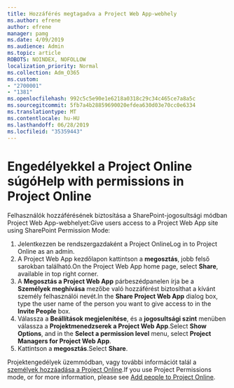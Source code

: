 ```yaml
---
title: Hozzáférés megtagadva a Project Web App-webhely
ms.author: efrene
author: efrene
manager: pamg
ms.date: 4/09/2019
ms.audience: Admin
ms.topic: article
ROBOTS: NOINDEX, NOFOLLOW
localization_priority: Normal
ms.collection: Adm_O365
ms.custom:
- "2700001"
- "1381"
ms.openlocfilehash: 992c5c5e90e1e6218a0318c29c34c465ce7a8a5c
ms.sourcegitcommit: 5fb7a4b28859690020efdea630d03e70cc0e6334
ms.translationtype: MT
ms.contentlocale: hu-HU
ms.lasthandoff: 06/28/2019
ms.locfileid: "35359443"
---
```

# <a name="help-with-permissions-in-project-online"></a><span data-ttu-id="38209-102">Engedélyekkel a Project Online súgó</span><span class="sxs-lookup"><span data-stu-id="38209-102">Help with permissions in Project Online</span></span>

<span data-ttu-id="38209-103">Felhasználók hozzáférésének biztosítása a SharePoint-jogosultsági módban Project Web App-webhelyet:</span><span class="sxs-lookup"><span data-stu-id="38209-103">Give users access to a Project Web App site using SharePoint Permission Mode:</span></span>

1. <span data-ttu-id="38209-104">Jelentkezzen be rendszergazdaként a Project Online</span><span class="sxs-lookup"><span data-stu-id="38209-104">Log in to Project Online as an admin.</span></span>
2. <span data-ttu-id="38209-105">A Project Web App kezdőlapon kattintson a **megosztás**, jobb felső sarokban található.</span><span class="sxs-lookup"><span data-stu-id="38209-105">On the Project Web App home page, select **Share**, available in top right corner.</span></span>
3. <span data-ttu-id="38209-106">A **Megosztás a Project Web App** párbeszédpanelen írja be a **Személyek meghívása** mezőbe való hozzáférést biztosíthat a kívánt személy felhasználói nevét.</span><span class="sxs-lookup"><span data-stu-id="38209-106">In the **Share Project Web App** dialog box, type the user name of the person you want to give access to in the **Invite People** box.</span></span>
4. <span data-ttu-id="38209-107">Válassza a **Beállítások megjelenítése**, és a **jogosultsági szint** menüben válassza a **Projektmenedzserek a Project Web App**.</span><span class="sxs-lookup"><span data-stu-id="38209-107">Select **Show Options**, and in the **Select a permission level** menu, select **Project Managers for Project Web App**.</span></span>
5. <span data-ttu-id="38209-108">Kattintson a **megosztás**.</span><span class="sxs-lookup"><span data-stu-id="38209-108">Select **Share**.</span></span>

<span data-ttu-id="38209-109">Projektengedélyek üzemmódban, vagy további információt talál a [személyek hozzáadása a Project Online](https://docs.microsoft.com/projectonline/step-2-add-people-to-project-online).</span><span class="sxs-lookup"><span data-stu-id="38209-109">If you use Project Permissions mode, or for more information, please see [Add people to Project Online](https://docs.microsoft.com/projectonline/step-2-add-people-to-project-online).</span></span>
